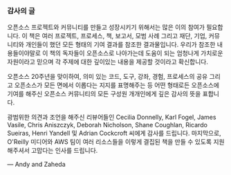 ### 감사의 글

오픈소스 프로젝트와 커뮤니티를 만들고 성장시키기 위해서는 많은 이의 참여가 필요합니다. 이 책은 여러 프로젝트, 프로세스, 책, 보고서, 모범 사례 그리고 재단, 기업, 커뮤니티와 개인들이 했던 모든 형태의 기여 결과를 참조한 결과물입니다. 우리가 참조한 내용들이야말로 이 책의 독자들이 오픈소스로 나아가는데 도움이 되는 엄청나게 가치로운 자원이라고 믿으며 각 주제에 대한 깊이있는 내용을 제공할 것이라고 확신합니다.

오픈소스 20주년을 맞이하여, 의미 있는 코드, 도구, 강좌, 경험, 프로세스의 공유 그리고 오픈소스가 모든 면에서 이롭다는 지지를 표명해주는 등 어떤 형태로든 오픈소스에 기여를 해주신 오픈소스 커뮤니티의 모든 구성원 개개인에게 깊은 감사의 뜻을 표합니다.

광범위한 의견과 조언을 해주신 리뷰어들인 Cecilia Donnelly, Karl Fogel, James Vasile, Chris Aniszczyk, Deborah Nicholson, Shane Coughlan, Ricardo Sueiras, Henri Yandell 및 Adrian Cockcroft 씨에게 감사를 드립니다. 마지막으로, O'Reilly 미디어와 AWS 팀이 여러 리소스들을 이렇게 결집된 책을 만들 수 있도록 지원해주셔서 고맙다는 인사를 드립니다.

— Andy and Zaheda
